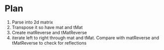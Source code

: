 # Plan

1. Parse into 2d matrix
2. Transpose it so have mat and tMat
3. Create matReverse and tMatReverse
4. iterate left to right through mat and tMat. Compare with matReverse and tMatReverse to check for reflections
